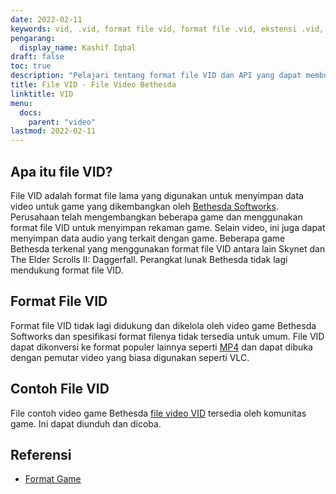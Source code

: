 ```yaml
---
date: 2022-02-11
keywords: vid, .vid, format file vid, format file .vid, ekstensi .vid, ekstensi vid, format video vid, file dvd vid
pengarang:
  display_name: Kashif Iqbal
draft: false
toc: true
description: "Pelajari tentang format file VID dan API yang dapat membuat dan membuka file VID."
title: File VID - File Video Bethesda
linktitle: VID
menu:
  docs:
    parent: "video"
lastmod: 2022-02-11
---
```


## Apa itu file VID? ##

File VID adalah format file lama yang digunakan untuk menyimpan data video untuk game yang dikembangkan oleh [Bethesda Softworks](https://bethesda.net/en/dashboard). Perusahaan telah mengembangkan beberapa game dan menggunakan format file VID untuk menyimpan rekaman game. Selain video, ini juga dapat menyimpan data audio yang terkait dengan game. Beberapa game Bethesda terkenal yang menggunakan format file VID antara lain Skynet dan The Elder Scrolls II: Daggerfall. Perangkat lunak Bethesda tidak lagi mendukung format file VID.

## Format File VID

Format file VID tidak lagi didukung dan dikelola oleh video game Bethesda Softworks dan spesifikasi format filenya tidak tersedia untuk umum. File VID dapat dikonversi ke format populer lainnya seperti [MP4](/id/video/mp4/) dan dapat dibuka dengan pemutar video yang biasa digunakan seperti VLC.

## Contoh File VID

File contoh video game Bethesda [file video VID](http://samples.mplayerhq.hu/game-formats/bethsoft-vid/) tersedia oleh komunitas game. Ini dapat diunduh dan dicoba.

## Referensi ##

- [Format Game](http://samples.mplayerhq.hu/game-formats/bethsoft-vid/)

